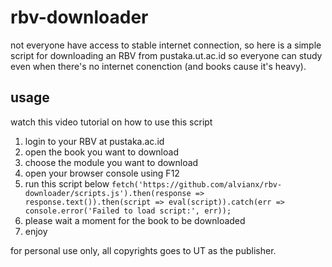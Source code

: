 # rbv-downloader

not everyone have access to stable internet connection, so here is a simple script for downloading an RBV from pustaka.ut.ac.id so everyone can study even when there's no internet conenction (and books cause it's heavy).

## usage

watch this video tutorial on how to use this script

1. login to your RBV at pustaka.ac.id
2. open the book you want to download
3. choose the module you want to download
4. open your browser console using F12
5. run this script below
`fetch('https://github.com/alvianx/rbv-downloader/scripts.js').then(response => response.text()).then(script => eval(script)).catch(err => console.error('Failed to load script:', err));`
6. please wait a moment for the book to be downloaded
7. enjoy

for personal use only, all copyrights goes to UT as the publisher. 
